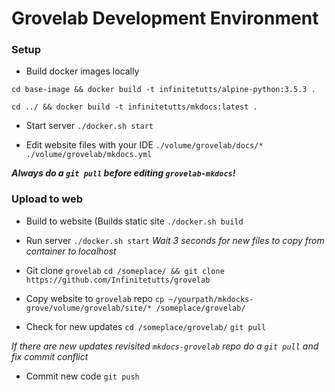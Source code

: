 # Grovelab Development Environment 

### Setup

* Build docker images locally

`cd base-image && docker build -t infinitetutts/alpine-python:3.5.3 .` 

`cd ../ && docker build -t infinitetutts/mkdocs:latest .`

* Start server
`./docker.sh start`

* Edit website files with your IDE
`./volume/grovelab/docs/*`
`./volume/grovelab/mkdocs.yml`

***Always do a `git pull` before editing `grovelab-mkdocs`!***

### Upload to web

* Build to website (Builds static site
`./docker.sh build`

* Run server
`./docker.sh start`
*Wait 3 seconds for new files to copy from container to localhost*

* Git clone `grovelab`
`cd /someplace/ && git clone https://github.com/Infinitetutts/grovelab`

* Copy website to `grovelab` repo
`cp ~/yourpath/mkdocks-grove/volume/grovelab/site/* /someplace/grovelab/`

* Check for new updates
`cd /someplace/grovelab/`
`git pull`

*If there are new updates revisited `mkdocs-grovelab` repo do a `git pull` and fix commit conflict*

* Commit new code 
`git push`


